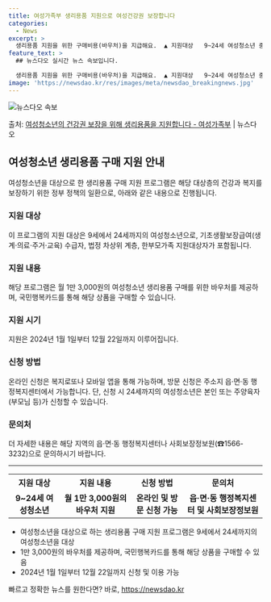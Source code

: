 ```yaml
---
title: 여성가족부 생리용품 지원으로 여성건강권 보장합니다
categories:
  - News
excerpt: >
  생리용품 지원을 위한 구매비용(바우처)을 지급해요.  ▲ 지원대상   9~24세 여성청소년 중 기초생활보장급…
feature_text: >
  ## 뉴스다오 실시간 뉴스 속보입니다.

  생리용품 지원을 위한 구매비용(바우처)을 지급해요.  ▲ 지원대상   9~24세 여성청소년 중 기초생활보장급…
image: 'https://newsdao.kr/res/images/meta/newsdao_breakingnews.jpg'
---
```


![뉴스다오 속보](https://newsdao.kr/res/images/meta/newsdao_breakingnews.jpg)

<p>출처: <a href="https://newsdao.kr/3858" rel="dofollow">여성청소년의 건강권 보장을 위해 생리용품을 지원합니다 - 여성가족부</a> | 뉴스다오</p>

<h2 data-ke-size="size26">여성청소년 생리용품 구매 지원 안내</h2>

<p data-ke-size="size16">여성청소년을 대상으로 한 생리용품 구매 지원 프로그램은 해당 대상층의 건강과 복지를 보장하기 위한 정부 정책의 일환으로, 아래와 같은 내용으로 진행됩니다.</p>

<h3>지원 대상</h3>
<p data-ke-size="size16">이 프로그램의 지원 대상은 9세에서 24세까지의 여성청소년으로, 기초생활보장급여(생계·의료·주거·교육) 수급자, 법정 차상위 계층, 한부모가족 지원대상자가 포함됩니다.</p>

<h3>지원 내용</h3>
<p data-ke-size="size16">해당 프로그램은 월 1만 3,000원의 여성청소년 생리용품 구매를 위한 바우처를 제공하며, 국민행복카드를 통해 해당 상품을 구매할 수 있습니다.</p>

<h3>지원 시기</h3>
<p data-ke-size="size16">지원은 2024년 1월 1일부터 12월 22일까지 이루어집니다.</p>

<h3>신청 방법</h3>
<p data-ke-size="size16">온라인 신청은 복지로또나 모바일 앱을 통해 가능하며, 방문 신청은 주소지 읍·면·동 행정복지센터에서 가능합니다. 단, 신청 시 24세까지의 여성청소년은 본인 또는 주양육자(부모님 등)가 신청할 수 있습니다.</p>

<h3>문의처</h3>
<p data-ke-size="size16">더 자세한 내용은 해당 지역의 읍·면·동 행정복지센터나 사회보장정보원(☎1566-3232)으로 문의하시기 바랍니다.</p>

<hr>

<table>
  <tr>
    <th>지원 대상</th>
    <th>지원 내용</th>
    <th>신청 방법</th>
    <th>문의처</th>
  </tr>
  <tr>
    <td style="text-align: center; height: 17px;"><b>9~24세 여성청소년</b></td>
    <td style="text-align: center; height: 17px;"><b>월 1만 3,000원의 바우처 지원</b></td>
    <td style="text-align: center; height: 17px;"><b>온라인 및 방문 신청 가능</b></td>
    <td style="text-align: center; height: 17px;"><b>읍·면·동 행정복지센터 및 사회보장정보원</b></td>
  </tr>
</table>

<ul>
  <li>여성청소년을 대상으로 하는 생리용품 구매 지원 프로그램은 9세에서 24세까지의 여성청소년을 대상</li>
  <li>1만 3,000원의 바우처를 제공하며, 국민행복카드를 통해 해당 상품을 구매할 수 있음</li>
  <li>2024년 1월 1일부터 12월 22일까지 신청 및 이용 가능</li>
</ul> 

빠르고 정확한 뉴스를 원한다면? 바로, <a href="https://newsdao.kr" rel="dofollow">https://newsdao.kr</a>


